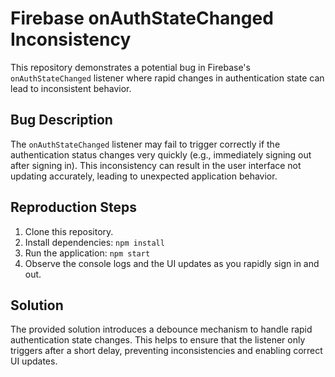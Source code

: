 # Firebase onAuthStateChanged Inconsistency

This repository demonstrates a potential bug in Firebase's `onAuthStateChanged` listener where rapid changes in authentication state can lead to inconsistent behavior.

## Bug Description

The `onAuthStateChanged` listener may fail to trigger correctly if the authentication status changes very quickly (e.g., immediately signing out after signing in).  This inconsistency can result in the user interface not updating accurately, leading to unexpected application behavior.

## Reproduction Steps

1. Clone this repository.
2. Install dependencies: `npm install`
3. Run the application: `npm start`
4. Observe the console logs and the UI updates as you rapidly sign in and out.

## Solution

The provided solution introduces a debounce mechanism to handle rapid authentication state changes. This helps to ensure that the listener only triggers after a short delay, preventing inconsistencies and enabling correct UI updates.